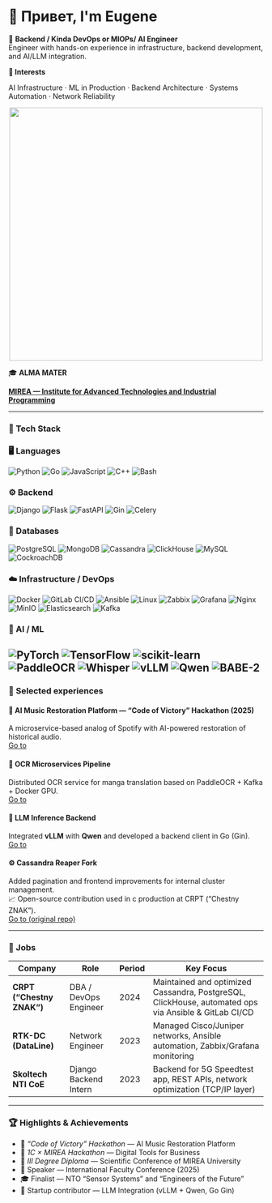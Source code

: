 # 🤘 Привет, I'm Eugene


🎯 **Backend / Kinda DevOps or MlOPs/ AI Engineer**  
Engineer with hands-on experience in infrastructure, backend development, and AI/LLM integration. 

**🧠 Interests**

AI Infrastructure · ML in Production · Backend Architecture · Systems Automation · Network Reliability

<div id="header" align="center">
  <img src="https://media1.tenor.com/m/h8Irme52Z7UAAAAd/ok-throw-me-some-numbers-steve-rambo.gif" width="500"/>
</div>

🎓 **ALMA MATER**   

[**MIREA — Institute for Advanced Technologies and Industrial Programming**](https://www.mirea.ru/education/the-institutes-and-faculties/institut-perspektivnykh-tekhnologiy-i-industrialnogo-programmirovaniya/about-the-institute/)

---

### 🧰 Tech Stack

### 🖥️ Languages  
![Python](https://img.shields.io/badge/Python-3776AB?style=for-the-badge&logo=python&logoColor=white)
![Go](https://img.shields.io/badge/Go-00ADD8?style=for-the-badge&logo=go&logoColor=white)
![JavaScript](https://img.shields.io/badge/JavaScript-F7DF1E?style=for-the-badge&logo=javascript&logoColor=black)
![C++](https://img.shields.io/badge/C++-00599C?style=for-the-badge&logo=cplusplus&logoColor=white)
![Bash](https://img.shields.io/badge/Bash-121011?style=for-the-badge&logo=gnubash&logoColor=white)

### ⚙️ Backend  
![Django](https://img.shields.io/badge/Django-092E20?style=for-the-badge&logo=django&logoColor=white)
![Flask](https://img.shields.io/badge/Flask-000000?style=for-the-badge&logo=flask&logoColor=white)
![FastAPI](https://img.shields.io/badge/FastAPI-009688?style=for-the-badge&logo=fastapi&logoColor=white)
![Gin](https://img.shields.io/badge/Gin%20(Golang)-00ADD8?style=for-the-badge&logo=go&logoColor=white)
![Celery](https://img.shields.io/badge/Celery-37814A?style=for-the-badge&logo=celery&logoColor=white)

### 🧱 Databases  
![PostgreSQL](https://img.shields.io/badge/PostgreSQL-336791?style=for-the-badge&logo=postgresql&logoColor=white)
![MongoDB](https://img.shields.io/badge/MongoDB-47A248?style=for-the-badge&logo=mongodb&logoColor=white)
![Cassandra](https://img.shields.io/badge/Cassandra-1287B1?style=for-the-badge&logo=apachecassandra&logoColor=white)
![ClickHouse](https://img.shields.io/badge/ClickHouse-FFCC01?style=for-the-badge&logo=clickhouse&logoColor=black)
![MySQL](https://img.shields.io/badge/MySQL-4479A1?style=for-the-badge&logo=mysql&logoColor=white)
![CockroachDB](https://img.shields.io/badge/CockroachDB-6933FF?style=for-the-badge&logo=cockroachlabs&logoColor=white)

### ☁️ Infrastructure / DevOps  
![Docker](https://img.shields.io/badge/Docker-2496ED?style=for-the-badge&logo=docker&logoColor=white)
![GitLab CI/CD](https://img.shields.io/badge/GitLab%20CI/CD-FC6D26?style=for-the-badge&logo=gitlab&logoColor=white)
![Ansible](https://img.shields.io/badge/Ansible-EE0000?style=for-the-badge&logo=ansible&logoColor=white)
![Linux](https://img.shields.io/badge/Linux-FCC624?style=for-the-badge&logo=linux&logoColor=black)
![Zabbix](https://img.shields.io/badge/Zabbix-FF0000?style=for-the-badge&logo=zabbix&logoColor=white)
![Grafana](https://img.shields.io/badge/Grafana-F46800?style=for-the-badge&logo=grafana&logoColor=white)
![Nginx](https://img.shields.io/badge/Nginx-009639?style=for-the-badge&logo=nginx&logoColor=white)
![MinIO](https://img.shields.io/badge/MinIO-C72E49?style=for-the-badge&logo=minio&logoColor=white)
![Elasticsearch](https://img.shields.io/badge/Elasticsearch-005571?style=for-the-badge&logo=elasticsearch&logoColor=white)
![Kafka](https://img.shields.io/badge/Kafka-231F20?style=for-the-badge&logo=apachekafka&logoColor=white)

### 🤖 AI / ML  
![PyTorch](https://img.shields.io/badge/PyTorch-EE4C2C?style=for-the-badge&logo=pytorch&logoColor=white)
![TensorFlow](https://img.shields.io/badge/TensorFlow-FF6F00?style=for-the-badge&logo=tensorflow&logoColor=white)
![scikit-learn](https://img.shields.io/badge/scikit--learn-F7931E?style=for-the-badge&logo=scikitlearn&logoColor=white)
![PaddleOCR](https://img.shields.io/badge/PaddleOCR-0078D7?style=for-the-badge&logo=paddlepaddle&logoColor=white)
![Whisper](https://img.shields.io/badge/Whisper-1C1C1C?style=for-the-badge&logo=openai&logoColor=white)
![vLLM](https://img.shields.io/badge/vLLM-6C63FF?style=for-the-badge&logo=openai&logoColor=white)
![Qwen](https://img.shields.io/badge/Qwen-A100FF?style=for-the-badge&logo=alibabacloud&logoColor=white)
![BABE-2](https://img.shields.io/badge/BABE--2-000000?style=for-the-badge&logoColor=white)
---

### 🚀 Selected experiences

#### 🎵 **AI Music Restoration Platform — “Code of Victory” Hackathon (2025)**
A microservice-based analog of Spotify with AI-powered restoration of historical audio.  
[Go to](https://github.com/SKUFF-CULTURE/VOV_backend)


#### 📰 **OCR Microservices Pipeline**
Distributed OCR service for manga translation based on PaddleOCR + Kafka + Docker GPU.  
[Go to](https://github.com/Smradniki/ManGo-processorsAll)

#### 💬 **LLM Inference Backend**
Integrated **vLLM** with **Qwen** and developed a backend client in Go (Gin).  
[Go to](https://github.com/About-to-break/vLLM)

#### ⚙️ **Cassandra Reaper Fork**  
Added pagination and frontend improvements for internal cluster management.  
📈 Open-source contribution used in c production at CRPT (“Chestny ZNAK”).  
[Go to (original repo) ](https://github.com/thelastpickle/cassandra-reaper)



    
---

### 🧩 Jobs

| Company | Role | Period | Key Focus |
|----------|------|--------|-----------|
| **CRPT (“Chestny ZNAK”)** | DBA / DevOps Engineer | 2024 | Maintained and optimized Cassandra, PostgreSQL, ClickHouse, automated ops via Ansible & GitLab CI/CD |
| **RTK-DC (DataLine)** | Network Engineer | 2023 | Managed Cisco/Juniper networks, Ansible automation, Zabbix/Grafana monitoring |
| **Skoltech NTI CoE** | Django Backend Intern | 2023 | Backend for 5G Speedtest app, REST APIs, network optimization (TCP/IP layer) |

---

### 🏆 Highlights & Achievements

- 🥇 *“Code of Victory” Hackathon* — AI Music Restoration Platform  
- 🥈 *1C × MIREA Hackathon* — Digital Tools for Business  
- 🧠 *III Degree Diploma* — Scientific Conference of MIREA University  
- 📖 Speaker — International Faculty Conference (2025)  
- 🎓 Finalist — NTO “Sensor Systems” and “Engineers of the Future”  
- 🤝 Startup contributor — LLM Integration (vLLM + Qwen, Go Gin)






